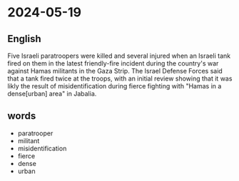 # 2024-05-19

## English
Five Israeli paratroopers were killed and
several injured when an Israeli tank fired
on them in the latest friendly-fire incident
during the country's war against Hamas
militants in the Gaza Strip. The Israel
Defense Forces said that a tank fired twice
at the troops, with an initial review
showing that it was likly the result of
misidentification during fierce fighting
with "Hamas in a dense[urban] area" in
Jabalia.

## words
* paratrooper
* militant
* misidentification
* fierce
* dense
* urban
